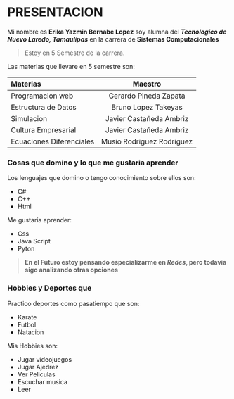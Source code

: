 # **PRESENTACION**
  Mi nombre es  **Erika Yazmin Bernabe Lopez** soy alumna del ***Tecnologico de Nuevo Laredo, Tamaulipas*** en la carrera de **Sistemas Computacionales**

  >Estoy en 5 Semestre de la carrera.

   Las materias que llevare en 5 semestre son:

  | Materias | Maestro| 
|:-------------------|:--------------:|
| Programacion web  | Gerardo Pineda Zapata | 
| Estructura de Datos |Bruno Lopez Takeyas| 
| Simulacion | Javier Castañeda Ambriz | 
| Cultura Empresarial| Javier Castañeda Ambriz |
| Ecuaciones Diferenciales| Musio Rodriguez Rodriguez |


### **Cosas que domino y lo que me gustaria aprender**

 Los lenguajes que domino o tengo conocimiento sobre ellos son:
* C#
* C++
* Html

 Me gustaria aprender:
* Css
* Java Script
* Pyton

>**En el Futuro estoy pensando especializarme en *Redes*, pero todavia sigo analizando otras opciones**

### **Hobbies y Deportes que**

 Practico deportes como pasatiempo que son:  
* Karate
* Futbol
* Natacion

Mis Hobbies son:
* Jugar videojuegos
* Jugar Ajedrez
* Ver Peliculas
* Escuchar musica
* Leer
  
  
  